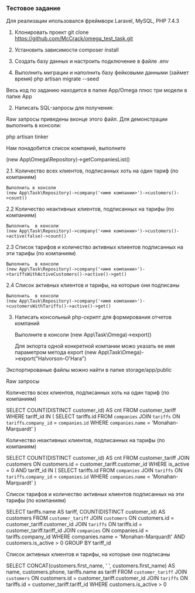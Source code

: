 <h3>Тестовое задание</h3>

<p>Для реализации ипользовался фреймворк Laravel, MySQL, PHP 7.4.3</p>


1. Клонировать проект
git clone https://github.com/McCrack/omega_test_task.git

2. Установить зависимости
composer install

3. Создать базу данных и настроить подключение в файле .env

4. Выполнить миграции и наполнить базу фейковыми данными (займет время)
php artisan migrate --seed



Весь код по заданию находится в папке App/Omega плюс три модели в папке App


2. Написать SQL-запросы для получения:

Raw запросы приведены вконце этого файл. Для демонстрации выполнить в консоли:

php artisan tinker

Нам понадобится список компаний, выполните

(new App\Omega\Repository)->getCompaniesList()



2.1. Количество всех клиентов, подписанных хоть на один тариф (по компаниям)
    
    Выполнить в консоли
    (new App\Task\Repository)->company('<имя компании>')->customers()->count()


2.2  Количество неактивных клиентов, подписанных на тарифы (по компаниям)
	
    Выполнить  в консоли	
	(new App\Task\Repository)->company('<имя компании>')->customers()->active(false)->count()


2.3 Список тарифов и количество активных клиентов подписанных на эти тарифы (по 	компаниям)

    Выполнить  в консоли
    (new App\Task\Repository)->company('<имя компании>')->tariffsWithActiveCustomers()->active()->get()

2.4 Список активных клиентов и тарифы, на которые они подписаны
    
    Выполнить  в консоли
    (new App\Task\Repository)->company('<имя компании>')->customersWithTariffs()->active()->get()


3. Написать консольный php-скрипт для формирования отчетов компаний

    Выполните в консоли
    (new App\Task\Omega)->export()


    Для экпорта одной конкретной компании можо указать ее имя параметром метода export
    (new App\Task\Omega)->export("Halvorson-O'Hara")


Экспортированые файлы можно найти в папке storage/app/public



Raw запросы


Количество всех клиентов, подписанных хоть на один тариф (по компаниям)

SELECT
	COUNT(DISTINCT customer_id) AS cnt
FROM
	customer_tariff
WHERE
    tariff_id IN (
	    SELECT
		    tariffs.id
	    FROM `companies`
	    JOIN `tariffs` ON `tariffs`.`company_id` = `companies`.`id`
        WHERE `companies`.`name` = 'Monahan-Marquardt'
    )


Количество неактивных клиентов, подписанных на тарифы (по компаниям)

SELECT
	COUNT(DISTINCT customer_id) AS cnt
FROM
	customer_tariff
JOIN
	customers ON customers.id = customer_tariff.customer_id
WHERE
    is_active = 0
    AND tariff_id IN (
	    SELECT
		    tariffs.id
	    FROM `companies`
	    JOIN `tariffs` ON `tariffs`.`company_id` = `companies`.`id`
        WHERE `companies`.`name` = 'Monahan-Marquardt'
    )

Список тарифов и количество активных клиентов подписанных на эти тарифы (по 	компаниям)

SELECT
    tariffs.name AS tariff,
    COUNT(DISTINCT customer_id) AS customers
FROM
    `customer_tariff`
JOIN
    `customers` ON customers.id = customer_tariff.customer_id
JOIN
    `tariffs` ON tariffs.id = customer_tariff.tariff_id
JOIN
    `companies` ON companies.id = tariffs.company_id
WHERE
    companies.name = 'Monahan-Marquardt'
    AND customers.is_active > 0
GROUP BY tariff_id


Список активных клиентов и тарифы, на которые они подписаны

SELECT
    CONCAT(customers.first_name, ' ', customers.first_name) AS name,
    customers.phone,
    tariffs.name as tariff
FROM
    `customer_tariff`
JOIN
    `customers` ON customers.id = customer_tariff.customer_id
JOIN
    `tariffs` ON tariffs.id = customer_tariff.tariff_id
WHERE
    customers.is_active > 0
